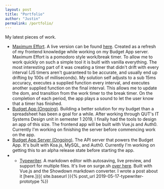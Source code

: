 ```yaml
---
layout: post
title: "Portfolio"
author: "Justin"
permalink: /portfolio/
---
```


My latest pieces of work.

- [Maximum Effort](https://github.com/sjustintaylor/maximum-effort). A live version can be found [here](angry-goblin.surge.sh). Created as a refresh of my frontend knowledge while working on my Budget App server. Maximum Effort is a pomodoro style work/break timer. To allow me to work quickly on such a simple tool it is buitl with vanilla everything. The most interesting part of it was creating a timer that didn't drift with every interval (JS timers aren't guaranteed to be accurate, and usually end up drifting by 100s of milliseconds). My solution self adjusts to a sub 15ms accuracy, executes a supplied function every interval, and executes another supplied function on the final interval. This allows me to update the dom, and transition from the work timer to the break timer. On the completion of each period, the app plays a sound to let the user know that a timer has finished.
- [Budget App (Ongoing)](https://github.com/sjustintaylor/budget-app). Building a better solution for my budget than a spreadsheet has been a goal for a while. After working through QUT's IT Systems Design unit in semester 1 2019, I finally had the tools to design an app of this size. The frontend app will be built with Vue.js and Auth0. Currently I'm working on finishing the server before commencing work on the app.
- [Budget App Server (Ongoing)](https://github.com/sjustintaylor/budget-app-server). The API server that powers the Budget App. It's built with Koa.js, MySQL, and Auth0. Currently I'm working on getting this to an alpha release state before starting the app.
- - [Typewriter](https://github.com/sjustintaylor/typewriter). A markdown editor with autosaving, live preview, and support for multiple files. It's live on surge.sh [over here](https://irate-panda.surge.sh/). Built with Vue.js and the Showdown markdown converter. I wrote a post about it [here.]({{ site.baseurl }}{% post_url 2019-05-17-typewriter-prototype %})
